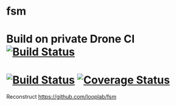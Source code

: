 # fsm
# Build on private Drone CI     [![Build Status][dci-img]][dci]
# [![Build Status][tci-img]][tci] [![Coverage Status][cov-img]][cov]

Reconstruct https://github.com/looplab/fsm


[dci-img]: https://drone.doryhub.com/api/badges/falconray0704/fsm/status.svg
[dci]: https://drone.doryhub.com/api/badges/falconray0704/fsm

[tci-img]: https://travis-ci.org/falconray0704/fsm.svg?branch=master
[tci]: https://travis-ci.org/falconray0704/fsm

[cov-img]: https://codecov.io/gh/falconray0704/fsm/branch/master/graph/badge.svg
[cov]: https://codecov.io/gh/falconray0704/fsm

